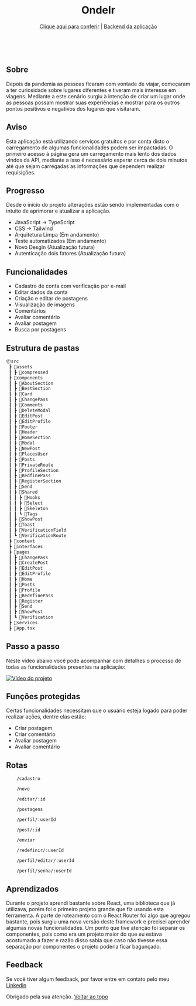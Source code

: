 <div align="center">
<h1 align="center">OndeIr</h1>
<a href="https://ondeir-front.vercel.app/">Clique aqui para conferir</a> | <a href="https://github.com/kiq17/ondeir-back">Backend da aplicação</a>
</div>

<br>
<br>
<br>
<br>

## Sobre

Depois da pandemia as pessoas ficaram com vontade de viajar, começaram a ter curiosidade sobre lugares diferentes e tiveram mais interesse em viagens. Mediante a este cenário surgiu à intenção de criar um lugar onde as pessoas possam mostrar suas experiências e mostrar para os outros pontos positivos e negativos dos lugares que visitaram.

## Aviso

Esta aplicação está utilizando serviços gratuitos e por conta disto o carregamento de algumas funcionalidades podem ser impactadas. O primeiro acesso à página gera um carregamento mais lento dos dados vindos da API, mediante a isso é necessário esperar cerca de dois minutos até que sejam carregadas as informações que dependem realizar requisições.

## Progresso

Desde o início do projeto alterações estão sendo implementadas com o intuito de aprimorar e atualizar a aplicação.

- JavaScript -> TypeScript
- CSS -> Tailwind
- Arquitetura Limpa (Em andamento)
- Teste automatizados (Em andamento)
- Novo Desgin (Atualização futura)
- Autenticação dois fatores (Atualização futura)

## Funcionalidades

- Cadastro de conta com verificação por e-mail
- Editar dados da conta
- Criação e editar de postagens
- Visualização de imagens
- Comentários
- Avaliar comentário
- Avaliar postagem
- Busca por postagens

## Estrutura de pastas

```md
📦src
 ┣ 📂assets
 ┃ ┣ 📂compressed
 ┣ 📂components
 ┃ ┣ 📂AboutSection
 ┃ ┣ 📂BestSection
 ┃ ┣ 📂Card
 ┃ ┣ 📂ChangePass
 ┃ ┣ 📂Comments
 ┃ ┣ 📂DeleteModal
 ┃ ┣ 📂EditPost
 ┃ ┣ 📂EditProfile
 ┃ ┣ 📂Footer
 ┃ ┣ 📂Header
 ┃ ┣ 📂HomeSection
 ┃ ┣ 📂Modal
 ┃ ┣ 📂NewPost
 ┃ ┣ 📂PlacesUser
 ┃ ┣ 📂Posts
 ┃ ┣ 📂PrivateRoute
 ┃ ┣ 📂ProfileSection
 ┃ ┣ 📂RedfinePass
 ┃ ┣ 📂RegisterSection
 ┃ ┣ 📂Send
 ┃ ┣ 📂Shared
 ┃ ┃ ┣ 📂Hooks
 ┃ ┃ ┣ 📂Select
 ┃ ┃ ┣ 📂Skeleton
 ┃ ┃ ┗ 📂Tags
 ┃ ┣ 📂ShowPost
 ┃ ┣ 📂Toast
 ┃ ┣ 📂VerificationField
 ┃ ┗ 📂VerificationRoute
 ┣ 📂context
 ┣ 📂interfaces
 ┣ 📂pages
 ┃ ┣ 📂ChangePass
 ┃ ┣ 📂CreatePost
 ┃ ┣ 📂EditPost
 ┃ ┣ 📂EditProfile
 ┃ ┣ 📂Home
 ┃ ┣ 📂Posts
 ┃ ┣ 📂Profile
 ┃ ┣ 📂RedefinePass
 ┃ ┣ 📂Register
 ┃ ┣ 📂Send
 ┃ ┣ 📂ShowPost
 ┃ ┗ 📂Verification
 ┣ 📂services
 ┣ 📜App.tsx
```

## Passo a passo

Neste vídeo abaixo você pode acompanhar com detalhes o processo de todas as funcionalidades presentes na aplicação:

[![Vídeo do projeto](https://markdown-videos-api.jorgenkh.no/url?url=https%3A%2F%2Fyoutu.be%2F83kpZzXbVx0)](https://youtu.be/83kpZzXbVx0)

## Funções protegidas

Certas funcionalidades necessitam que o usuário esteja logado para poder realizar ações, dentre elas estão:

- Criar postagem
- Criar comentário
- Avaliar postagem
- Avaliar comentário

## Rotas

```
    /cadastro

    /novo
      
    /editar/:id

    /postagens

    /perfil/:userId

    /post/:id

    /enviar

    /redefinir/:userId

    /perfil/editar/:userId

    /perfil/senha/:userId
```


## Aprendizados

Durante o projeto aprendi bastante sobre React, uma biblioteca que já utilizava, porém foi o primeiro projeto grande que fiz usando esta ferramenta. A parte de roteamento com o React Router foi algo que agregou bastante, pois surgiu uma nova versão deste framework e precisei aprender algumas novas funcionalidades. Um ponto que tive atenção foi separar os componentes, pois como era um projeto maior do que eu estava acostumado a fazer e razão disso sabia que caso não tivesse essa separação por componentes o projeto poderia ficar bagunçado.


## Feedback

Se você tiver algum feedback, por favor entre em contato pelo meu [Linkedin](https://www.linkedin.com/in/caique-de-castro-silva/)

Obrigado pela sua atenção. <a href="#top">Voltar ao topo</a>

